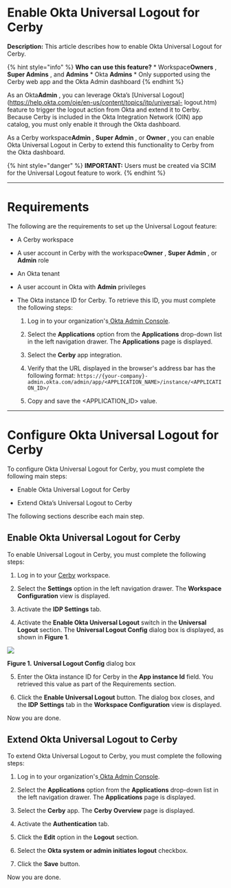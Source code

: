 # Enable Okta Universal Logout for Cerby

**Description:** This article describes how to enable Okta Universal Logout for Cerby.

{% hint style="info" %} **Who can use this feature?** * Workspace**Owners** ,
**Super Admins** , and **Admins** * Okta **Admins** * Only supported using the
Cerby web app and the Okta Admin dashboard {% endhint %}

As an Okta**Admin** , you can leverage Okta’s [Universal
Logout](https://help.okta.com/oie/en-us/content/topics/itp/universal-
logout.htm) feature to trigger the logout action from Okta and extend it to
Cerby. Because Cerby is included in the Okta Integration Network (OIN) app
catalog, you must only enable it through the Okta dashboard.

As a Cerby workspace**Admin** , **Super Admin** , or **Owner** , you can
enable Okta Universal Logout in Cerby to extend this functionality to Cerby
from the Okta dashboard.

{% hint style="danger" %} **IMPORTANT:** Users must be created via SCIM for
the Universal Logout feature to work. {% endhint %}

* * *

# Requirements

The following are the requirements to set up the Universal Logout feature:

  * A Cerby workspace

  * A user account in Cerby with the workspace**Owner** , **Super Admin** , or **Admin** role

  * An Okta tenant

  * A user account in Okta with **Admin** privileges

  * The Okta instance ID for Cerby. To retrieve this ID, you must complete the following steps:

    1. Log in to your organization's[ Okta Admin Console](https://developer.okta.com/login/).

    2. Select the **Applications** option from the **Applications** drop-down list in the left navigation drawer. The **Applications** page is displayed.

    3. Select the **Cerby** app integration.

    4. Verify that the URL displayed in the browser's address bar has the following format: `https://{your-company}-admin.okta.com/admin/app/<APPLICATION_NAME>/instance/<APPLICATION_ID>/`

    5. Copy and save the <APPLICATION_ID> value.

* * *

# Configure Okta Universal Logout for Cerby

To configure Okta Universal Logout for Cerby, you must complete the following
main steps:

  * Enable Okta Universal Logout for Cerby

  * Extend Okta’s Universal Logout to Cerby

The following sections describe each main step.

## Enable Okta Universal Logout for Cerby

To enable Universal Logout in Cerby, you must complete the following steps:

  1. Log in to your [Cerby](https://app.cerby.com/) workspace. 

  2. Select the **Settings** option in the left navigation drawer. The **Workspace Configuration** view is displayed.

  3. Activate the **IDP Settings** tab.

  4. Activate the **Enable Okta Universal Logout** switch in the **Universal Logout** section. The **Universal Logout Config** dialog box is displayed, as shown in **Figure 1**.

![](gitbook/imagesScreenshot+2025-01-31+at+4_12_05%E2%80%AFp_m_.png)

**Figure 1.** **Universal Logout Config** dialog box

  5. Enter the Okta instance ID for Cerby in the **App instance Id** field. You retrieved this value as part of the Requirements section.

  6. Click the **Enable Universal Logout** button. The dialog box closes, and the **IDP** **Settings** tab in the **Workspace Configuration** view is displayed.

Now you are done.

## **Extend Okta Universal Logout to Cerby**

To extend Okta Universal Logout to Cerby, you must complete the following
steps:

  1. Log in to your organization's[ Okta Admin Console](https://developer.okta.com/login/).

  2. Select the **Applications** option from the **Applications** drop-down list in the left navigation drawer. The **Applications** page is displayed.

  3. Select the **Cerby** app. The **Cerby** **Overview** page is displayed.

  4. Activate the **Authentication** tab.

  5. Click the **Edit** option in the **Logout** section. 

  6. Select the **Okta system or admin initiates logout** checkbox.

  7. Click the **Save** button.

Now you are done.

